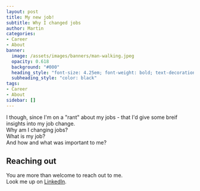 ```yaml
---
layout: post
title: My new job!
subtitle: Why I changed jobs
author: Martin
categories: 
- Career
- About
banner:
  image: /assets/images/banners/man-walking.jpeg
  opacity: 0.618
  background: "#000"
  heading_style: "font-size: 4.25em; font-weight: bold; text-decoration: underline"
  subheading_style: "color: black"
tags: 
- Career
- About
sidebar: []
---
```

I though, since I'm on a "rant" about my jobs - that I'd give some breif insights into my job change.  
Why am I changing jobs?  
What is my job?  
And how and what was important to me?  



## Reaching out
You are more than welcome to reach out to me.  
Look me up on [LinkedIn](https://dk.linkedin.com/in/martin-bach-7a022783).
